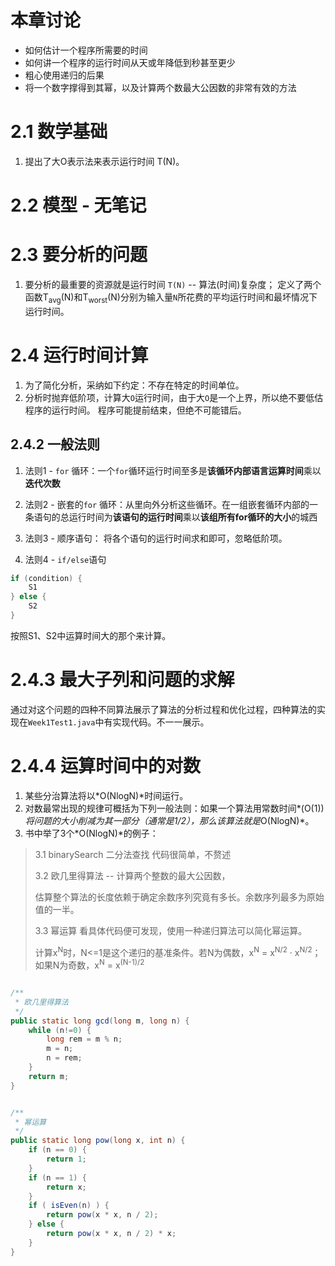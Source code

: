 # 本章讨论

- 如何估计一个程序所需要的时间
- 如何讲一个程序的运行时间从天或年降低到秒甚至更少
- 粗心使用递归的后果
- 将一个数字撑得到其幂，以及计算两个数最大公因数的非常有效的方法

# 2.1 数学基础 
1. 提出了大O表示法来表示运行时间 T(N)。
# 2.2 模型 - 无笔记
# 2.3 要分析的问题
  
1. 要分析的最重要的资源就是运行时间 `T(N)` -- 算法(时间)复杂度；
定义了两个函数T<sub>avg</sub>(N)和T<sub>worst</sub>(N)分别为输入量`N`所花费的平均运行时间和最坏情况下运行时间。

# 2.4 运行时间计算

1. 为了简化分析，采纳如下约定：不存在特定的时间单位。
2. 分析时抛弃低阶项，计算大`O`运行时间，由于大`O`是一个上界，所以绝不要低估程序的运行时间。
程序可能提前结束，但绝不可能错后。

## 2.4.2 一般法则

1. 法则1 - `for` 循环：一个`for`循环运行时间至多是**该循环内部语言运算时间**乘以**迭代次数**

2. 法则2 - 嵌套的`for` 循环：从里向外分析这些循环。在一组嵌套循环内部的一条语句的总运行时间为**该语句的运行时间**乘以**该组所有for循环的大小**的城西

3. 法则3 - 顺序语句： 将各个语句的运行时间求和即可，忽略低阶项。

4. 法则4 - `if/else`语句

```java
if (condition) {
    S1
} else {
    S2
}
```

按照S1、S2中运算时间大的那个来计算。

# 2.4.3 最大子列和问题的求解

通过对这个问题的四种不同算法展示了算法的分析过程和优化过程，四种算法的实现在`Week1Test1.java`中有实现代码。不一一展示。

# 2.4.4 运算时间中的对数

1. 某些分治算法将以*O(NlogN)*时间运行。
2. 对数最常出现的规律可概括为下列一般法则：如果一个算法用常数时间*(O(1))*将问题的大小削减为其一部分（通常是1/2），那么该算法就是*O(NlogN)*。
3. 书中举了3个*O(NlogN)*的例子：
> 3.1 binarySearch 二分法查找 代码很简单，不赘述
> 
> 3.2 欧几里得算法 -- 计算两个整数的最大公因数，
> 
> 估算整个算法的长度依赖于确定余数序列究竟有多长。余数序列最多为原始值的一半。
> 
> 3.3 幂运算 看具体代码便可发现，使用一种递归算法可以简化幂运算。
> 
> 计算x<sup>N</sup>时，N<=1是这个递归的基准条件。若N为偶数，x<sup>N</sup> = x<sup>N/2</sup> · x<sup>N/2</sup>；如果N为奇数，x<sup>N</sup> = x<sup>(N-1)/2</sup>
> 
```java

/**
 * 欧几里得算法
 */
public static long gcd(long m, long n) {
    while (n!=0) {
        long rem = m % n;
        m = n;
        n = rem;
    }
    return m;
}
```

```java

/**
 * 幂运算
 */
public static long pow(long x, int n) {
    if (n == 0) {
        return 1;
    }
    if (n == 1) {
        return x;
    }
    if ( isEven(n) ) {
        return pow(x * x, n / 2);
    } else {
        return pow(x * x, n / 2) * x;
    }
}
```


  